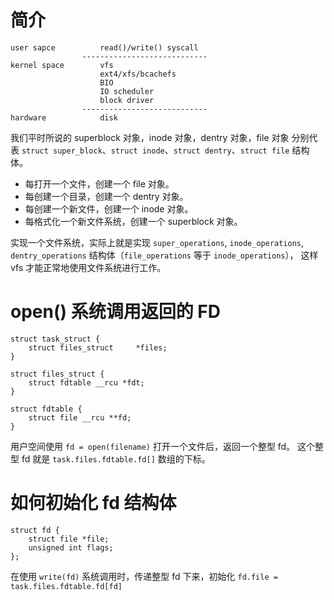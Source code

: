 # 简介

```
user sapce          read()/write() syscall
                ----------------------------
kernel space        vfs
                    ext4/xfs/bcachefs
                    BIO
                    IO scheduler
                    block driver
                ----------------------------
hardware            disk
```

我们平时所说的 superblock 对象，inode 对象，dentry 对象，file 对象 分别代表
`struct super_block`、`struct inode`、`struct dentry`、`struct file` 结构体。

* 每打开一个文件，创建一个 file 对象。
* 每创建一个目录，创建一个 dentry 对象。
* 每创建一个新文件，创建一个 inode 对象。
* 每格式化一个新文件系统，创建一个 superblock 对象。

实现一个文件系统，实际上就是实现 `super_operations`, `inode_operations`,
`dentry_operations` 结构体（`file_operations` 等于 `inode_operations`），
这样 vfs 才能正常地使用文件系统进行工作。

# open() 系统调用返回的 FD

```
struct task_struct {
	struct files_struct		*files;
}

struct files_struct {
	struct fdtable __rcu *fdt;
}

struct fdtable {
	struct file __rcu **fd;
}
```

用户空间使用 `fd = open(filename)` 打开一个文件后，返回一个整型 fd。
这个整型 fd 就是 `task.files.fdtable.fd[]` 数组的下标。

# 如何初始化 fd 结构体

```
struct fd {
	struct file *file;
	unsigned int flags;
};
```

在使用 `write(fd)` 系统调用时，传递整型 fd 下来，初始化 `fd.file = task.files.fdtable.fd[fd]`


